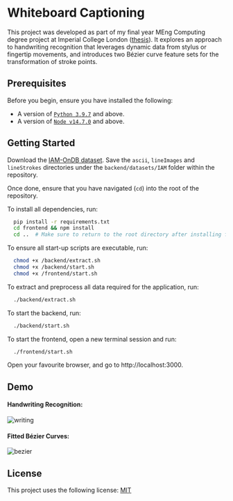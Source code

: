 # Whiteboard Captioning

This project was developed as part of my final year MEng Computing degree project at Imperial College London ([thesis](https://github.com/agSwift/whiteboard-captioning/blob/e654403d2b1d2e0a4a80c278c59cbd32c80c6d87/final_report.pdf)). It explores an approach to handwriting recognition that leverages dynamic data from stylus or fingertip movements, and introduces two Bézier curve feature sets for the transformation of stroke points.


## Prerequisites

Before you begin, ensure you have installed the following:
* A version of [`Python 3.9.7`](https://www.python.org/downloads/release/python-397/) and above.
* A version of [`Node v14.7.0`](https://nodejs.org/en/blog/release/v14.7.0) and above.

## Getting Started
Download the [IAM-OnDB dataset](https://fki.tic.heia-fr.ch/databases/iam-on-line-handwriting-database). Save the `ascii`, `lineImages` and `lineStrokes` directories under the `backend/datasets/IAM` folder within the repository.

Once done, ensure that you have navigated (`cd`) into the root of the repository.

To install all dependencies, run:
```bash
  pip install -r requirements.txt
  cd frontend && npm install
  cd ..  # Make sure to return to the root directory after installing frontend dependencies.
```

To ensure all start-up scripts are executable, run:
```bash
  chmod +x /backend/extract.sh   
  chmod +x /backend/start.sh 
  chmod +x /frontend/start.sh   
```

To extract and preprocess all data required for the application, run:
```bash
  ./backend/extract.sh 
```

To start the backend, run:
```bash
  ./backend/start.sh 
```

To start the frontend, open a new terminal session and run:
```bash
  ./frontend/start.sh 
```

Open your favourite browser, and go to http://localhost:3000.


## Demo
#### Handwriting Recognition:
![writing](https://github.com/agSwift/whiteboard-captioning/assets/36814369/7f22a6f2-c6ba-4293-92ae-ab98397b6bca)

#### Fitted Bézier Curves:
![bezier](https://github.com/agSwift/whiteboard-captioning/assets/36814369/df067651-e596-4d84-8d39-5cf978a22f53)

## License

This project uses the following license: [MIT](https://choosealicense.com/licenses/mit/)
